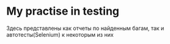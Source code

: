 # My practise in testing
Здесь представлены как отчеты по найденным багам, так и автотесты(Selenium) к некоторым из них
